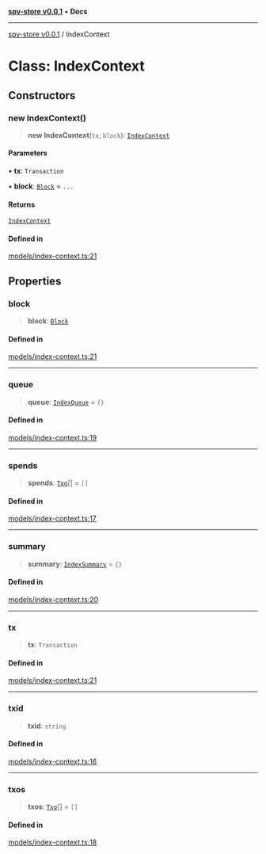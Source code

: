 [**spv-store v0.0.1**](../README.md) • **Docs**

***

[spv-store v0.0.1](../globals.md) / IndexContext

# Class: IndexContext

## Constructors

### new IndexContext()

> **new IndexContext**(`tx`, `block`): [`IndexContext`](IndexContext.md)

#### Parameters

• **tx**: `Transaction`

• **block**: [`Block`](Block.md) = `...`

#### Returns

[`IndexContext`](IndexContext.md)

#### Defined in

[models/index-context.ts:21](https://github.com/shruggr/ts-casemod-spv/blob/02da5207bded388f76e8bebbed39ca525a18e420/src/models/index-context.ts#L21)

## Properties

### block

> **block**: [`Block`](Block.md)

#### Defined in

[models/index-context.ts:21](https://github.com/shruggr/ts-casemod-spv/blob/02da5207bded388f76e8bebbed39ca525a18e420/src/models/index-context.ts#L21)

***

### queue

> **queue**: [`IndexQueue`](../type-aliases/IndexQueue.md) = `{}`

#### Defined in

[models/index-context.ts:19](https://github.com/shruggr/ts-casemod-spv/blob/02da5207bded388f76e8bebbed39ca525a18e420/src/models/index-context.ts#L19)

***

### spends

> **spends**: [`Txo`](Txo.md)[] = `[]`

#### Defined in

[models/index-context.ts:17](https://github.com/shruggr/ts-casemod-spv/blob/02da5207bded388f76e8bebbed39ca525a18e420/src/models/index-context.ts#L17)

***

### summary

> **summary**: [`IndexSummary`](../type-aliases/IndexSummary.md) = `{}`

#### Defined in

[models/index-context.ts:20](https://github.com/shruggr/ts-casemod-spv/blob/02da5207bded388f76e8bebbed39ca525a18e420/src/models/index-context.ts#L20)

***

### tx

> **tx**: `Transaction`

#### Defined in

[models/index-context.ts:21](https://github.com/shruggr/ts-casemod-spv/blob/02da5207bded388f76e8bebbed39ca525a18e420/src/models/index-context.ts#L21)

***

### txid

> **txid**: `string`

#### Defined in

[models/index-context.ts:16](https://github.com/shruggr/ts-casemod-spv/blob/02da5207bded388f76e8bebbed39ca525a18e420/src/models/index-context.ts#L16)

***

### txos

> **txos**: [`Txo`](Txo.md)[] = `[]`

#### Defined in

[models/index-context.ts:18](https://github.com/shruggr/ts-casemod-spv/blob/02da5207bded388f76e8bebbed39ca525a18e420/src/models/index-context.ts#L18)
